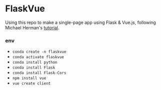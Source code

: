 # FlaskVue

Using this repo to make a single-page app using Flask & Vue.js, following Michael Herman's [tutorial](https://testdriven.io/blog/developing-a-single-page-app-with-flask-and-vuejs/).

### env

- `conda create -n flaskvue`
- `conda activate flaskvue`
- `conda install python`
- `conda install Flask`
- `conda install Flask-Cors`
- `npm install vue`
- `vue create client`